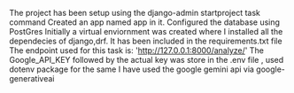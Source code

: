 The project has been setup using the django-admin startproject task command
Created an app named app in it.
Configured the database using PostGres
Initially a virtual enviornment was created where I installed all the dependecies of django,drf. It has been included in the requirements.txt file
The endpoint used for this task is: 'http://127.0.0.1:8000/analyze/'
The Google_API_KEY followed by the actual key was store in the .env file , used dotenv package for the same
I have used the google gemini api via google-generativeai
